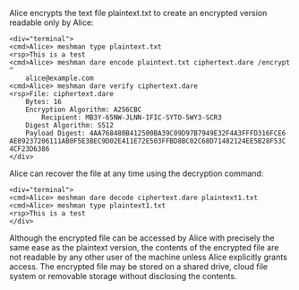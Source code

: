
Alice encrypts the text file plaintext.txt to create an encrypted version
readable only by Alice:


~~~~
<div="terminal">
<cmd>Alice> meshman type plaintext.txt
<rsp>This is a test
<cmd>Alice> meshman dare encode plaintext.txt ciphertext.dare /encrypt ^
    alice@example.com 
<cmd>Alice> meshman dare verify ciphertext.dare
<rsp>File: ciphertext.dare
    Bytes: 16
    Encryption Algorithm: A256CBC
        Recipient: MB3Y-65NW-JLNN-IFIC-SYTO-5WY3-SCR3
    Digest Algorithm: S512
    Payload Digest: 4AA768480B412500BA39C09D97B7949E32F4A3FFFD316FCE6
AE89237206111AB0F5E3BEC9D02E411E72E503FFBD8BC02C68D71482124EE5B28F53C
4CF23D6386
</div>
~~~~

Alice can recover the file at any time using the decryption command:


~~~~
<div="terminal">
<cmd>Alice> meshman dare decode ciphertext.dare plaintext1.txt
<cmd>Alice> meshman type plaintext1.txt
<rsp>This is a test
</div>
~~~~

Although the encrypted file can be accessed by Alice with precisely the same ease as the plaintext
version, the contents of the encrypted file are not readable by any other user of the machine unless 
Alice explicitly grants access. The encrypted file may be stored on a shared drive, cloud file system
or removable storage without disclosing the contents.

